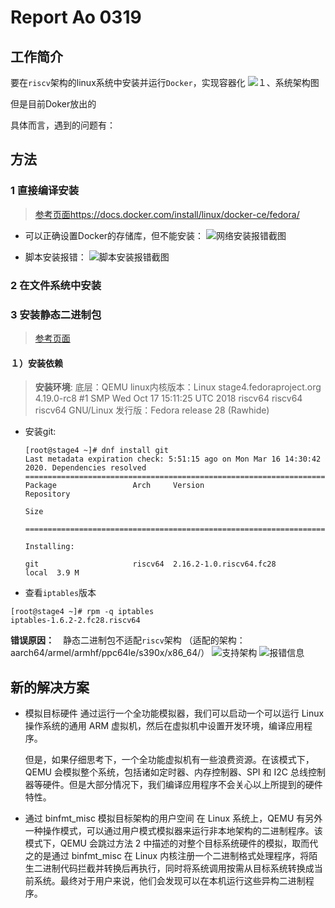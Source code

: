 # Report Ao 0319
## 工作简介
要在`riscv`架构的linux系统中安装并运行`Docker`，实现容器化
![１、系统架构图]()

但是目前Doker放出的


具体而言，遇到的问题有：



## 方法
### 1 直接编译安装
  >  [参考页面](https://docs.docker.com/install/linux/docker-ce/fedora/)https://docs.docker.com/install/linux/docker-ce/fedora/

* 可以正确设置Docker的存储库，但不能安装：
![网络安装报错截图]()

* 脚本安装报错：
  ![脚本安装报错截图]()

### 2 在文件系统中安装

### 3 安装静态二进制包
> [参考页面](https://docs.docker.com/install/linux/docker-ce/binaries/)

#### １）安装依赖 
> **安装环境**:
> 底层：QEMU
> linux内核版本：Linux stage4.fedoraproject.org 4.19.0-rc8 #1 SMP Wed Oct 17 15:11:25 UTC 2018 riscv64 riscv64 riscv64 GNU/Linux
> 发行版：Fedora release 28 (Rawhide)

* 安装git:
  ```
  [root@stage4 ~]# dnf install git
  Last metadata expiration check: 5:51:15 ago on Mon Mar 16 14:30:42 2020. Dependencies resolved
  ================================================================================
  Package                 Arch     Version                          Repository
                                                                           Size
                                                                           ================================================================================
                                                                           Installing:
                                                                           git                     riscv64  2.16.2-1.0.riscv64.fc28          local  3.9 M
  ```

* 查看`iptables`版本

```
[root@stage4 ~]# rpm -q iptables
iptables-1.6.2-2.fc28.riscv64
```
**错误原因：**　静态二进制包不适配`riscv`架构
（适配的架构：aarch64/armel/armhf/ppc64le/s390x/x86_64/）
![支持架构]()
![报错信息]()


## 新的解决方案
* 模拟目标硬件
  通过运行一个全功能模拟器，我们可以启动一个可以运行 Linux 操作系统的通用 ARM 虚拟机，然后在虚拟机中设置开发环境，编译应用程序。
  
  但是，如果仔细思考下，一个全功能虚拟机有一些浪费资源。在该模式下，QEMU 会模拟整个系统，包括诸如定时器、内存控制器、SPI 和 I2C 总线控制器等硬件。但是大部分情况下，我们编译应用程序不会关心以上所提到的硬件特性。

* 通过 binfmt_misc 模拟目标架构的用户空间
  在 Linux 系统上，QEMU 有另外一种操作模式，可以通过用户模式模拟器来运行非本地架构的二进制程序。该模式下，QEMU 会跳过方法 2 中描述的对整个目标系统硬件的模拟，取而代之的是通过 binfmt_misc 在 Linux 内核注册一个二进制格式处理程序，将陌生二进制代码拦截并转换后再执行，同时将系统调用按需从目标系统转换成当前系统。最终对于用户来说，他们会发现可以在本机运行这些异构二进制程序。